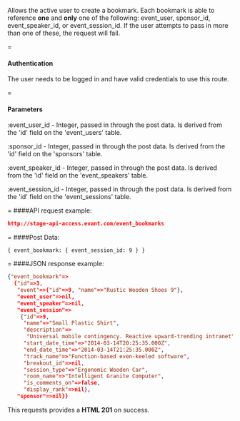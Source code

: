 <!-- --- title: POST /event_bookmarks -->

Allows the active user to create a bookmark. Each bookmark is able to reference **one** and **only** one of the following: event_user, sponsor_id, event_speaker_id, or event_session_id. If the user attempts to pass in more than one of these, the request will fail.

=
#### Authentication

The user needs to be logged in and have valid credentials to use this route.

=
#### Parameters

:event_user_id - Integer, passed in through the post data. Is derived from the 'id' field on the 'event_users' table.

:sponsor_id - Integer, passed in through the post data. Is derived from the 'id' field on the 'sponsors' table.

:event_speaker_id - Integer, passed in through the post data. Is derived from the 'id' field on the 'event_speakers' table.

:event_session_id - Integer, passed in through the post data. Is derived from the 'id' field on the 'event_sessions' table.

=
####API request example:
```json
http://stage-api-access.evant.com/event_bookmarks
```

=
####Post Data:
```
{ event_bookmark: { event_session_id: 9 } }
```

=
####JSON response example:

```json
{"event_bookmark"=>
  {"id"=>3,
   "event"=>{"id"=>9, "name"=>"Rustic Wooden Shoes 9"},
   "event_user"=>nil,
   "event_speaker"=>nil,
   "event_session"=>
    {"id"=>9,
     "name"=>"Small Plastic Shirt",
     "description"=>
      "Universal mobile contingency. Reactive upward-trending intranet",
     "start_date_time"=>"2014-03-14T20:25:35.000Z",
     "end_date_time"=>"2014-03-14T21:25:35.000Z",
     "track_name"=>"Function-based even-keeled software",
     "breakout_id"=>nil,
     "session_type"=>"Ergonomic Wooden Car",
     "room_name"=>"Intelligent Granite Computer",
     "is_comments_on"=>false,
     "display_rank"=>nil},
   "sponsor"=>nil}}
```

This requests provides a <strong>HTML 201</strong> on success.